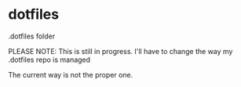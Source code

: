 # dotfiles
.dotfiles folder

PLEASE NOTE:
This is still in progress.
I'll have to change the way my .dotfiles repo is managed

The current way is not the proper one.
